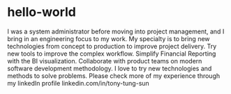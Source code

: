 # hello-world
I was a system administrator before moving into project management, and I bring in an engineering focus to my work. My specialty is to bring new technologies from concept to production to improve project delivery. Try new tools to improve the complex workflow. Simplify Financial Reporting with the BI visualization. Collaborate with product teams on modern software development methodology. I love to try new technologies and methods to solve problems.
Please check more of my experience through my linkedIn profile linkedin.com/in/tony-tung-sun
